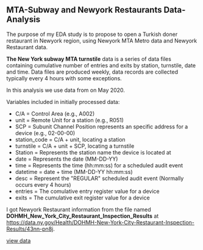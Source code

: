 ## MTA-Subway and Newyork Restaurants Data-Analysis
The purpose of my EDA study is to propose to open a Turkish doner restaurant in Newyork region, 
using Newyork MTA Metro data and Newyork Restaurant data.

**The New York subway MTA turnstile** data is a series of data files containing cumulative number of entries and exits by station, 
turnstile, date and time. Data files are produced weekly, data records are collected typically every 4 hours with some exceptions.

In this analysis we use data from on May 2020. 

Variables included in initially processed data:

* C/A = Control Area (e.g., A002)
* unit = Remote Unit for a station (e.g., R051)
* SCP = Subunit Channel Position represents an specific address for a device (e.g., 02-00-00)
* station_code = C/A + unit, locating a station
* turnstile = C/A + unit + SCP, locating a turnstile
* Station = Represents the station name the device is located at
* date = Represents the date (MM-DD-YY)
* time = Represents the time (hh:mm:ss) for a scheduled audit event
* datetime = date + time (MM-DD-YY hh:mm:ss)
* desc = Represent the "REGULAR" scheduled audit event (Normally occurs every 4 hours)
* entries = The comulative entry register value for a device
* exits = The cumulative exit register value for a device

I got Newyork Restaurant information from the file named **DOHMH_New_York_City_Restaurant_Inspection_Results** at
https://data.ny.gov/Health/DOHMH-New-York-City-Restaurant-Inspection-Results/43nn-pn8j.

[view data](https://data.ny.gov/Health/DOHMH-New-York-City-Restaurant-Inspection-Results/43nn-pn8j/data)
